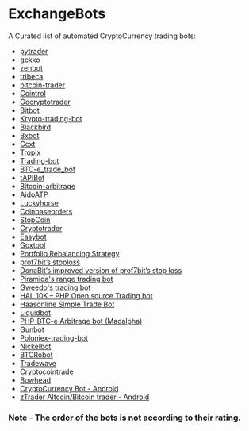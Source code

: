 # ExchangeBots
A Curated list of automated CryptoCurrency trading bots:
<ul>
<li><a href="https://github.com/owocki/pytrader">pytrader</a></li>
<li><a href=""https://github.com/askmike/gekko">gekko</a></li>
<li><a href="https://github.com/carlos8f/zenbot">zenbot</a></li>
<li><a href="https://github.com/michaelgrosner/tribeca">tribeca</a></li>
<li><a href="https://github.com/pirate/bitcoin-trader">bitcoin-trader</a></li>
<li><a href="https://github.com/jakubroztocil/cointrol">Cointrol</a></li>
<li><a href="https://github.com/thrasher-/gocryptotrader">Gocryptotrader</a></li>
<li><a href="https://github.com/5an1ty/BitBot">Bitbot</a></li>
<li><a href="https://github.com/ctubio/Krypto-trading-bot">Krypto-trading-bot</a></li>
<li><a href="https://github.com/butor/blackbird">Blackbird</a></li>
<li><a href="https://github.com/gazbert/bxbot">Bxbot</a></li>
<li><a href="https://github.com/kroitor/ccxt">Ccxt</a></li>
<li><a href="https://github.com/safex/tropix">Tropix</a></li>
<li><a href="https://github.com/bwentzloff/trading-bot">Trading-bot</a></li>
<li><a href="https://github.com/dashscar/btc-e_Trade_bot">BTC-e_trade_bot</a></li>
<li><a href="https://github.com/nomorecoin/tAPIbot">tAPIBot</a></li>
<li><a href="https://github.com/maxme/bitcoin-arbitrage">Bitcoin-arbitrage</a></li>
<li><a href="https://github.com/aido/AidoATP">AidoATP</a></li>
<li><a href="https://github.com/alexmbird/luckyhorse">Luckyhorse</a></li>
<li><a href="https://github.com/tomholub/coinbaseorders">Coinbaseorders</a></li>
<li><a href="https://stopcoin.com/">StopCoin</a></li>
<li><a href="https://cryptotrader.org/">Cryptotrader</a></li>
<li><a href="https://github.com/codingdna2/easybot">Easybot</a></li>
<li><a href="https://github.com/prof7bit/goxtool">Goxtool</a></li>
<li><a href="https://gist.github.com/prof7bit/5395900">Portfolio Rebalancing Strategy</a></li>
<li><a href="https://gist.github.com/prof7bit/5437131">prof7bit’s stoploss</a></li>
<li><a href="https://gist.github.com/dkgeorge/5603198">DonaBit’s improved version of prof7bit’s stop loss</a></li>
<li><a href="https://gist.github.com/pira/8030590">Piramida's range trading bot</a></li>
<li><a href="https://github.com/italiano40/Bitcoin-Trading-bot">Gweedo's trading bot</a></li>
<li><a href="https://github.com/intrd/bitcoin/blob/master/hal10k/">HAL 10K – PHP Open source Trading bot</a></li>
<li><a href="http://www.haasonline.com/">Haasonline Simple Trade Bot</a></li>
<li><a href="https://github.com/chrisacheson/liquidbot">Liquidbot</a></li>
<li><a href="https://bitcointalk.org/index.php?topic=236321.0">PHP-BTC-e Arbitrage bot (Madalpha)</a></li>
<li><a href="https://bitcointalk.org/index.php?topic=1715214.0">Gunbot</a></li>
<li><a href="https://github.com/Ryanmtate/poloniex-trading-bot">Poloniex-trading-bot</a></li>
<li><a href="https://github.com/AdamCox9/nickelbot">Nickelbot</a></li>
<li><a href="http://www.btcrobot.com/">BTCRobot</a></li>
<li><a href="https://tradewave.net/">Tradewave</a></li>
<li><a href="http://www.cryptocointrade.com/">Cryptocointrade</a></li>
<li><a href="https://github.com/joeldg/bowhead">Bowhead</a></li>
<li><a href="https://play.google.com/store/apps/details?id=com.tahri.cryptocbot&hl=en">CryptoCurrency Bot - Android</a></li>
<li><a href="https://play.google.com/store/apps/details?id=co.bandicoot.ztrader&hl=en">zTrader Altcoin/Bitcoin trader - Android</a></li>
</ul>

<h3>Note - The order of the bots is not according to their rating.<h3>
